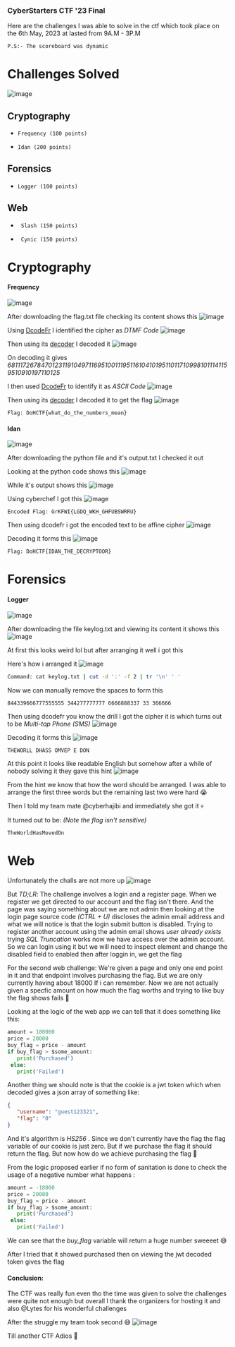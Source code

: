 <h3> CyberStarters CTF '23 Final </h3>

Here are the challenges I was able to solve in the ctf which took place on the 6th May, 2023 at lasted from 9A.M - 3P.M

```
P.S:- The scoreboard was dynamic
```

# Challenges Solved
![image](https://user-images.githubusercontent.com/127159644/236645351-37ec660a-aee5-4680-acc2-04515e337dfc.png)

## Cryptography
-     Frequency (100 points)
-     Idan (200 points)

## Forensics
-     Logger (100 points)

## Web
-      Slash (150 points)
-      Cynic (150 points)


# Cryptography

#### Frequency 
![image](https://user-images.githubusercontent.com/127159644/236645603-b48f18c4-0689-4d43-898a-8545935226fd.png)

After downloading the flag.txt file checking its content shows this
![image](https://user-images.githubusercontent.com/127159644/236645648-854a654b-169f-40a2-838b-cc0f21792e42.png)

Using [DcodeFr](https://www.dcode.fr/cipher-identifier) I identified the cipher as *DTMF Code* 
![image](https://user-images.githubusercontent.com/127159644/236645684-fd99503b-f0b7-4cef-bd93-d73a0439e5f9.png)

Then using its [decoder](https://www.dcode.fr/dtmf-code) I decoded it
![image](https://user-images.githubusercontent.com/127159644/236645722-1f447a62-22b9-4167-a145-3b29eb9a6449.png)

On decoding it gives *681117267847012311910497116951001119511610410195110117109981011141159510910197110125*

I then used [DcodeFr](https://www.dcode.fr/cipher-identifier) to identify it as *ASCII Code* 
![image](https://user-images.githubusercontent.com/127159644/236645875-28c2a21a-5496-4d6a-8c9f-3cc24ebd1e19.png)

Then using its [decoder](https://www.dcode.fr/ascii-code) I decoded it to get the flag
![image](https://user-images.githubusercontent.com/127159644/236645888-ab5e1c6b-2b76-4eec-abce-8bebd5cda5a4.png)

```
Flag: DoHCTF{what_do_the_numbers_mean}
```

#### Idan
![image](https://user-images.githubusercontent.com/127159644/236645955-c0e9d353-35ac-4e56-8c9d-fa6dc3059a5b.png)

After downloading the python file and it's output.txt I checked it out

Looking at the python code shows this
![image](https://user-images.githubusercontent.com/127159644/236646004-83121247-3f3e-4d30-8bfe-95af76b2b772.png)

While it's output shows this
![image](https://user-images.githubusercontent.com/127159644/236646017-e7a65f6e-e5b7-4b9c-8b90-96573cc604ee.png)

Using cyberchef I got this
![image](https://user-images.githubusercontent.com/127159644/236646298-358bff7f-4863-45e3-a7bf-6fe2979a4a6c.png)

```
Encoded Flag: GrKFWI{LGDQ_WKH_GHFUBSWRRU}
```

Then using dcodefr i got the encoded text to be affine cipher
![image](https://user-images.githubusercontent.com/127159644/236681059-c6ef40d2-462f-4129-bf3e-348ac4b7f13b.png)

Decoding it forms this
![image](https://user-images.githubusercontent.com/127159644/236681093-fc523dcf-56a1-460d-a731-f3a49549d08a.png)

```
Flag: DoHCTF{IDAN_THE_DECRYPTOOR}
```

# Forensics

#### Logger 
![image](https://user-images.githubusercontent.com/127159644/236646519-10d4eaf4-f64c-4015-bbbe-49716773b850.png)

After downloading the file keylog.txt and viewing its content it shows this
![image](https://user-images.githubusercontent.com/127159644/236646526-4dfbccf9-2fd7-432d-93f2-f2dbc9c27aa2.png)

At first this looks weird lol but after arranging it well i got this

Here's how i arranged it 
![image](https://user-images.githubusercontent.com/127159644/236646963-c26ea430-f1ee-4950-a38d-fab4b97e023b.png)
```bash
Command: cat keylog.txt | cut -d ':' -f 2 | tr '\n' ' ' 
```

Now we can manually remove the spaces to form this 

```
844339666777555555 344277777777 6666888337 33 366666
```

Then using dcodefr you know the drill I got the cipher it is which turns out to be *Multi-tap Phone (SMS)*
![image](https://user-images.githubusercontent.com/127159644/236647162-5f4d3d31-8e4e-4d09-bd2f-44160e9b0b3a.png)

Decoding it forms this
![image](https://user-images.githubusercontent.com/127159644/236647203-c0326cb1-8016-41be-a582-c624375eda28.png)

```
THEWORLL DHASS OMVEP E DON
```

At this point it looks like readable English but somehow after a while of nobody solving it they gave this hint
![image](https://user-images.githubusercontent.com/127159644/236647244-02223cec-0f6c-4331-b081-d789c3b3fef6.png)

From the hint we know that how the word should be arranged. I was able to arrange the first three words but the remaining last two were hard 😭

Then I told my team mate @cyberhajibi and immediately she got it 💀

It turned out to be: *(Note the flag isn't sensitive)*

```
TheWorldHasMovedOn
```

# Web

#### 

Unfortunately the challs are not more up
![image](https://user-images.githubusercontent.com/127159644/236681326-cc285653-e294-4209-b2f7-0c85203fb6f8.png)

But *TD;LR*: The challenge involves a login and a register page. When we register we get directed to our account and the flag isn't there. And the page was saying something about we are not admin then looking at the login page source code *(CTRL + U)* discloses the admin email address and what we will notice is that the login submit button is disabled. Trying to register another account using the admin email shows *user already exists* trying *SQL Truncation* works now we have access over the admin account. So we can login using it but we will need to inspect element and change the disabled field to enabled then after loggin in, we get the flag 

For the second web challenge: We're given a page and only one end point in it and that endpoint involves purchasing the flag. But we are only currently having about 18000 If i can remember. Now we are not actually given a specfic amount on how much the flag worths and trying to like buy the flag shows fails 🤔

Looking at the logic of the web app we can tell that it does something like this:

```python
amount = 180000
price = 20000
buy_flag = price - amount
if buy_flag > $some_amount:
   print('Purchased')
 else:
   print('Failed')
```

Another thing we should note is that the cookie is a jwt token which when decoded gives a json array of something like:

```json
{
   "username": "guest123321",
   "flag": "0"
}
```

And it's algorithm is *HS256* . Since we don't currently have the flag the flag variable of our cookie is just zero. But if we purchase the flag it should return the flag. But now how do we achieve purchasing the flag 🤔

From the logic proposed earlier if no form of sanitation is done to check the usage of a negative number what happens :

```python
amount = -18000
price = 20000
buy_flag = price - amount
if buy_flag > $some_amount:
   print('Purchased')
 else:
   print('Failed')
```

We can see that the *buy_flag* variable will return a huge number sweeeet 😅

After I tried that it showed purchased then on viewing the jwt decoded token gives the flag


#### Conclusion:

The CTF was really fun even tho the time was given to solve the challenges were quite not enough but overall I thank the organizers for hosting it and also @Lytes for his wonderful challenges

After the struggle my team took second 😅
![image](https://user-images.githubusercontent.com/127159644/236682943-d30edcb5-591f-4365-9086-489aa031c75d.png)

Till another CTF Adios 👻
